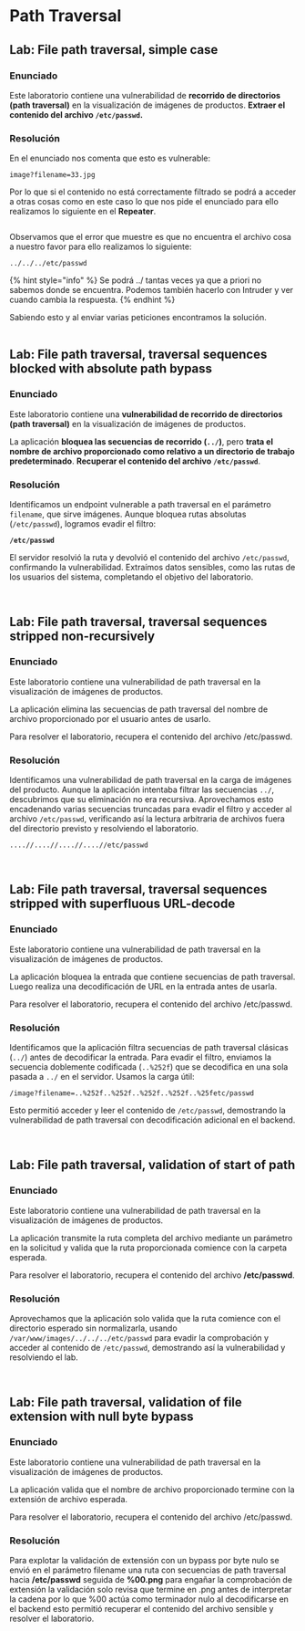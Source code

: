 # Path Traversal

## Lab: File path traversal, simple case

### Enunciado

Este laboratorio contiene una vulnerabilidad de **recorrido de directorios (path traversal)** en la visualización de imágenes de productos. **Extraer el contenido del archivo `/etc/passwd`.**

### Resolución

En el enunciado nos comenta que esto es vulnerable:&#x20;

```
image?filename=33.jpg
```

Por lo que si el contenido no está correctamente filtrado se podrá a acceder a otras cosas como en este caso lo que nos pide el enunciado para ello realizamos lo siguiente en el **Repeater**.

<figure><img src="../../.gitbook/assets/image (2) (1) (1) (1) (1) (1) (1) (1) (1) (1) (1) (1) (1) (1) (1) (1) (1) (1) (1) (1) (1) (1) (1) (1) (1).png" alt=""><figcaption></figcaption></figure>

Observamos que el error que muestre es que no encuentra el archivo cosa a nuestro favor para ello realizamos lo siguiente:

```
../../../etc/passwd
```

{% hint style="info" %}
Se podrá ../ tantas veces ya que a priori no sabemos donde se encuentra. Podemos también hacerlo con Intruder y ver cuando cambia la respuesta.
{% endhint %}

Sabiendo esto y al enviar varias peticiones encontramos la solución.

<figure><img src="../../.gitbook/assets/image (1369).png" alt=""><figcaption></figcaption></figure>

## Lab: File path traversal, traversal sequences blocked with absolute path bypass

### Enunciado

Este laboratorio contiene una **vulnerabilidad de recorrido de directorios (path traversal)** en la visualización de imágenes de productos.

La aplicación **bloquea las secuencias de recorrido (`../`)**, pero **trata el nombre de archivo proporcionado como relativo a un directorio de trabajo predeterminado**. **Recuperar el contenido del archivo `/etc/passwd`**.

### Resolución

Identificamos un endpoint vulnerable a path traversal en el parámetro `filename`, que sirve imágenes. Aunque bloquea rutas absolutas (`/etc/passwd`), logramos evadir el filtro:

<pre><code><strong>/etc/passwd
</strong></code></pre>

El servidor resolvió la ruta y devolvió el contenido del archivo `/etc/passwd`, confirmando la vulnerabilidad. Extraímos datos sensibles, como las rutas de los usuarios del sistema, completando el objetivo del laboratorio.

<figure><img src="../../.gitbook/assets/image.png" alt=""><figcaption></figcaption></figure>

<figure><img src="../../.gitbook/assets/image (1).png" alt=""><figcaption></figcaption></figure>

## Lab: File path traversal, traversal sequences stripped non-recursively

### Enunciado

Este laboratorio contiene una vulnerabilidad de path traversal en la visualización de imágenes de productos.

La aplicación elimina las secuencias de path traversal del nombre de archivo proporcionado por el usuario antes de usarlo.

Para resolver el laboratorio, recupera el contenido del archivo /etc/passwd.

### Resolución

Identificamos una vulnerabilidad de path traversal en la carga de imágenes del producto. Aunque la aplicación intentaba filtrar las secuencias `../`, descubrimos que su eliminación no era recursiva. Aprovechamos esto encadenando varias secuencias truncadas para evadir el filtro y acceder al archivo `/etc/passwd`, verificando así la lectura arbitraria de archivos fuera del directorio previsto y resolviendo el laboratorio.

```
....//....//....//....//etc/passwd
```

<figure><img src="../../.gitbook/assets/image (2).png" alt=""><figcaption></figcaption></figure>

<figure><img src="../../.gitbook/assets/image (3).png" alt=""><figcaption></figcaption></figure>

## Lab: File path traversal, traversal sequences stripped with superfluous URL-decode

### Enunciado

Este laboratorio contiene una vulnerabilidad de path traversal en la visualización de imágenes de productos.

La aplicación bloquea la entrada que contiene secuencias de path traversal. Luego realiza una decodificación de URL en la entrada antes de usarla.

Para resolver el laboratorio, recupera el contenido del archivo /etc/passwd.

### Resolución

Identificamos que la aplicación filtra secuencias de path traversal clásicas (`../`) antes de decodificar la entrada. Para evadir el filtro, enviamos la secuencia doblemente codificada (`..%252f`) que se decodifica en una sola pasada a `../` en el servidor. Usamos la carga útil:

```
/image?filename=..%252f..%252f..%252f..%252f..%25fetc/passwd
```

Esto permitió acceder y leer el contenido de `/etc/passwd`, demostrando la vulnerabilidad de path traversal con decodificación adicional en el backend.

<figure><img src="../../.gitbook/assets/image (4).png" alt=""><figcaption></figcaption></figure>

<figure><img src="../../.gitbook/assets/image (5).png" alt=""><figcaption></figcaption></figure>

## Lab: File path traversal, validation of start of path

### Enunciado

Este laboratorio contiene una vulnerabilidad de path traversal en la visualización de imágenes de productos.

La aplicación transmite la ruta completa del archivo mediante un parámetro en la solicitud y valida que la ruta proporcionada comience con la carpeta esperada.

Para resolver el laboratorio, recupera el contenido del archivo **/etc/passwd**.

### Resolución

Aprovechamos que la aplicación solo valida que la ruta comience con el directorio esperado sin normalizarla, usando `/var/www/images/../../../etc/passwd` para evadir la comprobación y acceder al contenido de `/etc/passwd`, demostrando así la vulnerabilidad y resolviendo el lab.

<figure><img src="../../.gitbook/assets/image (6).png" alt=""><figcaption></figcaption></figure>

<figure><img src="../../.gitbook/assets/image (7).png" alt=""><figcaption></figcaption></figure>

## Lab: File path traversal, validation of file extension with null byte bypass

### Enunciado

Este laboratorio contiene una vulnerabilidad de path traversal en la visualización de imágenes de productos.

La aplicación valida que el nombre de archivo proporcionado termine con la extensión de archivo esperada.

Para resolver el laboratorio, recupera el contenido del archivo /etc/passwd.

### Resolución

Para explotar la validación de extensión con un bypass por byte nulo se envió en el parámetro filename una ruta con secuencias de path traversal hacia **/etc/passwd** seguida de **%00.png** para engañar la comprobación de extensión la validación solo revisa que termine en .png antes de interpretar la cadena por lo que %00 actúa como terminador nulo al decodificarse en el backend esto permitió recuperar el contenido del archivo sensible y resolver el laboratorio.

<figure><img src="../../.gitbook/assets/image (8).png" alt=""><figcaption></figcaption></figure>

<figure><img src="../../.gitbook/assets/image (9).png" alt=""><figcaption></figcaption></figure>
